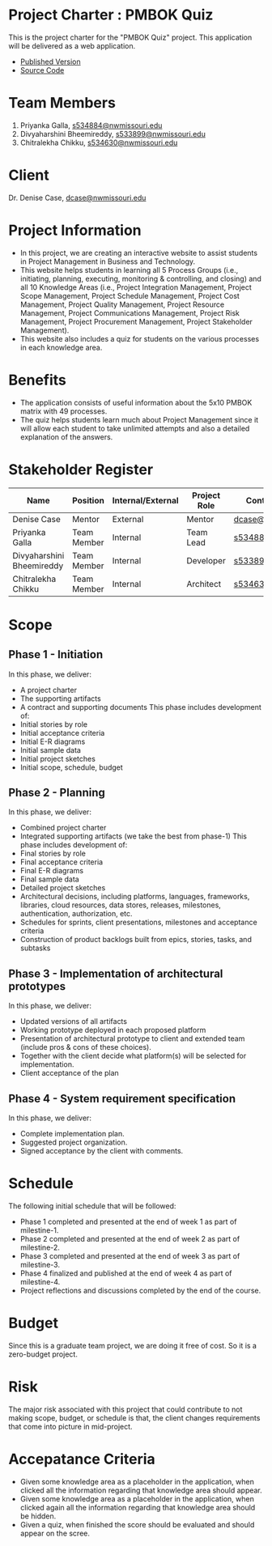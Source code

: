 # Project Charter : PMBOK Quiz
This is the project charter for the "PMBOK Quiz" project. This application will be delivered as a web application.
- [Published Version](https://divyaharshini.github.io/pmbok_quiz/)
- [Source Code](https://github.com/Divyaharshini/pmbok_quiz)
# Team Members
1. Priyanka Galla, s534884@nwmissouri.edu
1. Divyaharshini Bheemireddy, s533899@nwmissouri.edu
1. Chitralekha Chikku, s534630@nwmissouri.edu
# Client
Dr. Denise Case, dcase@nwmissouri.edu
# Project Information
- In this project, we are creating an interactive website to assist students in Project Management in Business and Technology.
- This website helps students in learning all 5 Process Groups (i.e., initiating, planning, executing, monitoring & controlling, and closing) and all 10 Knowledge Areas (i.e., Project Integration Management, Project Scope Management, Project Schedule Management, Project Cost Management, Project Quality Management, Project Resource Management, Project Communications Management, Project Risk Management, Project Procurement Management, Project Stakeholder Management).
- This website also includes a quiz for students on the various processes in each knowledge area.
# Benefits
- The application consists of useful information about the 5x10 PMBOK matrix with 49 processes. 
- The quiz helps students learn much about Project Management since it will allow each student to take unlimited attempts and also a detailed explanation of the answers.
# Stakeholder Register
Name | Position | Internal/External | Project Role | Contact Information
----  | -------- |  ----------------- |  ------------  |  ------------------
Denise Case | Mentor | External | Mentor | dcase@nwmissouri.edu
Priyanka Galla | Team Member | Internal | Team Lead | s534884@nwmissouri.edu
Divyaharshini Bheemireddy | Team Member | Internal | Developer | s533899@nwmissouri.edu
Chitralekha Chikku | Team Member | Internal | Architect | s534630@nwmissouri.edu
# Scope
## Phase 1 - Initiation
In this phase, we deliver:
- A project charter
- The supporting artifacts
- A contract and supporting documents
This phase includes development of:
- Initial stories by role
- Initial acceptance criteria
- Initial E-R diagrams
- Initial sample data
- Initial project sketches
- Initial scope, schedule, budget
## Phase 2 - Planning
In this phase, we deliver:
- Combined project charter
- Integrated supporting artifacts (we take the best from phase-1)
This phase includes development of:
- Final stories by role
- Final acceptance criteria
- Final E-R diagrams
- Final sample data
- Detailed project sketches
- Architectural decisions, including platforms, languages, frameworks, libraries, cloud resources, data stores, releases, milestones, authentication, authorization, etc.
- Schedules for sprints, client presentations, milestones and acceptance criteria
- Construction of product backlogs built from epics, stories, tasks, and subtasks
## Phase 3 - Implementation of architectural prototypes
In this phase, we deliver:
 - Updated versions of all artifacts
 - Working prototype deployed in each proposed platform
 - Presentation of architectural prototype to client and extended team (include pros & cons of these choices).
 - Together with the client decide what platform(s) will be selected for implementation.
 - Client acceptance of the plan
 ## Phase 4 - System requirement specification
 In this phase, we deliver:
 - Complete implementation plan.
 - Suggested project organization.
 - Signed acceptance by the client with comments.
 # Schedule
 The following initial schedule that will be followed:
 - Phase 1 completed and presented at the end of week 1 as part of milestine-1.
 - Phase 2 completed and presented at the end of week 2 as part of milestine-2.
 - Phase 3 completed and presented at the end of week 3  as part of milestine-3.
 - Phase 4 finalized and published at the end of week 4  as part of milestine-4.
 - Project reflections and discussions completed by the end of the course.
 # Budget
 Since this is a graduate team project, we are doing it free of cost. So it is a zero-budget project.
 # Risk
 The major risk associated with this project that could contribute to not making scope, budget, or schedule is that, the client changes requirements that come into picture in mid-project.
 # Accepatance Criteria
 - Given some knowledge area as a placeholder in the application, when clicked all the information regarding that knowledge area should appear.
 - Given some knowledge area as a placeholder in the application, when clicked again all the information regarding that knowledge area should be hidden.
 - Given a quiz, when finished the score should be evaluated and should appear on the scree.

